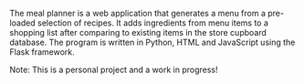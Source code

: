 The meal planner is a web application that generates a menu from a pre-loaded selection of recipes. It adds ingredients from menu items to a shopping list after comparing to existing items in the store cupboard database. The program is written in Python, HTML and JavaScript using the Flask framework. 

Note: This is a personal project and a work in progress!
